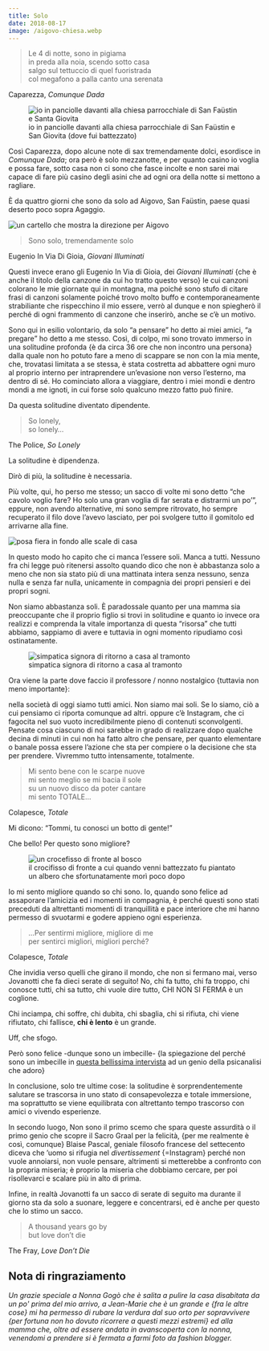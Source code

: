 ```yaml
---
title: Solo
date: 2018-08-17
image: /aigovo-chiesa.webp
---
```

> Le 4 di notte, sono in pigiama  
> in preda alla noia, scendo sotto casa  
> salgo sul tettuccio di quel fuoristrada  
> col megafono a palla canto una serenata

<p class='quote'>Caparezza, <cite>Comunque Dada</cite></p>

<figure>
	<img class='u-photo' src='{{ image }}' alt='io in panciolle davanti alla chiesa parrocchiale di San Faüstin e Santa Giovita'>
	<figcaption>io in panciolle davanti alla chiesa parrocchiale di San Faüstin e San Giovita (dove fui battezzato)</figcaption>
</figure>

Così Caparezza, dopo alcune note di sax tremendamente dolci, esordisce in <cite>Comunque Dada</cite>; ora però è solo mezzanotte, e per quanto casino io voglia e possa fare, sotto casa non ci sono che fasce incolte e non sarei mai capace di fare più casino degli asini che ad ogni ora della notte si mettono a ragliare.

È da quattro giorni che sono da solo ad Aigovo, San Faüstin, paese quasi deserto poco sopra Agaggio.

![un cartello che mostra la direzione per Aigovo](/aigovo-sign.webp 'un cartello che mostra la direzione per Aigovo')

> Sono solo, tremendamente solo

<p class='cite'>Eugenio In Via Di Gioia, <cite>Giovani Illuminati</cite></p>

Questi invece erano gli Eugenio In Via di Gioia, dei _Giovani Illuminati_ {che è anche il titolo della canzone da cui ho tratto questo verso} le cui canzoni colorano le mie giornate qui in montagna, ma poiché sono stufo di citare frasi di canzoni solamente poiché trovo molto buffo e contemporaneamente strabiliante che rispecchino il mio essere, verrò al dunque e non spiegherò il perché di ogni frammento di canzone che inserirò, anche se c’è un motivo.

Sono qui in esilio volontario, da solo <q>a pensare</q> ho detto ai miei amici, <q>a pregare</q> ho detto a me stesso. Così, di colpo, mi sono trovato immerso in una solitudine profonda {è da circa 36 ore che non incontro una persona} dalla quale non ho potuto fare a meno di scappare se non con la mia mente, che, trovatasi limitata a se stessa, è stata costretta ad abbattere ogni muro al proprio interno per intraprendere un’evasione non verso l’esterno, ma dentro di sé. Ho cominciato allora a viaggiare, dentro i miei mondi e dentro mondi a me ignoti, in cui forse solo qualcuno mezzo fatto può finire.

Da questa solitudine diventato dipendente.

> So lonely,  
> so lonely…

<p class='quote'>The Police, <cite>So Lonely</cite></p>

La solitudine è dipendenza.

Dirò di più, la solitudine è necessaria.

Più volte, qui, ho perso me stesso; un sacco di volte mi sono detto “che cavolo voglio fare? Ho solo una gran voglia di far serata e distrarmi un po’”, eppure, non avendo alternative, mi sono sempre ritrovato, ho sempre recuperato il filo dove l’avevo lasciato, per poi svolgere tutto il gomitolo ed arrivarne alla fine.

<img src='/aigovo-scale-tommi.webp' alt='posa fiera in fondo alle scale di casa'>

In questo modo ho capito che ci manca l’essere soli. Manca a tutti. Nessuno fra chi legge può ritenersi assolto quando dico che non è abbastanza solo a meno che non sia stato più di una mattinata intera senza nessuno, senza nulla e senza far nulla, unicamente in compagnia dei propri pensieri e dei propri sogni.

Non siamo abbastanza soli. È paradossale quanto per una mamma sia preoccupante che il proprio figlio si trovi in solitudine e quanto io invece ora realizzi e comprenda la vitale importanza di questa “risorsa” che tutti abbiamo, sappiamo di avere e tuttavia in ogni momento ripudiamo così ostinatamente.

<figure>
	<img src='/aigovo-elder-walk.webp' alt='simpatica signora di ritorno a casa al tramonto'>
	<figcaption>simpatica signora di ritorno a casa al tramonto</figcaption>
</figure>

Ora viene la parte dove faccio il professore / nonno nostalgico {tuttavia non meno importante}:

nella società di oggi siamo tutti amici. Non siamo mai soli. Se lo siamo, ciò a cui pensiamo ci riporta comunque ad altri. oppure c’è Instagram, che ci fagocita nel suo vuoto incredibilmente pieno di contenuti sconvolgenti. Pensate cosa ciascuno di noi sarebbe in grado di realizzare dopo qualche decina di minuti in cui non ha fatto altro che pensare, per quanto elementare o banale possa essere l’azione che sta per compiere o la decisione che sta per prendere. Vivremmo tutto intensamente, totalmente.

> Mi sento bene con le scarpe nuove   
> mi sento meglio se mi bacia il sole   
> su un nuovo disco da poter cantare   
> mi sento TOTALE…

<p class='quote'>Colapesce, <cite>Totale</cite></p>

Mi dicono: <q>Tommi, tu conosci un botto di gente!</q>

Che bello! Per questo sono migliore?

<figure>
	<img src='/aigovo-crocefisso.webp' alt='un crocefisso di fronte al bosco'>
	<figcaption>il crocifisso di fronte a cui quando venni battezzato fu piantato un albero che sfortunatamente morì poco dopo</figcaption>
</figure>


Io mi sento migliore quando so chi sono. Io, quando sono felice ad assaporare l’amicizia ed i momenti in compagnia, è perché questi sono stati preceduti da altrettanti momenti di tranquillità e pace interiore che mi hanno permesso di svuotarmi e godere appieno ogni esperienza.

> …Per sentirmi migliore, migliore di me   
> per sentirci migliori, migliori perché?

<p class='quote'>Colapesce, <cite>Totale</cite></p>

Che invidia verso quelli che girano il mondo, che non si fermano mai, verso Jovanotti che fa dieci serate di seguito! No, chi fa tutto, chi fa troppo, chi conosce tutti, chi sa tutto, chi vuole dire tutto, CHI NON SI FERMA è un coglione.

Chi inciampa, chi soffre, chi dubita, chi sbaglia, chi si rifiuta, chi viene rifiutato, chi fallisce, **chi è lento** è un grande.

Uff, che sfogo.

Però sono felice -dunque sono un imbecille- {la spiegazione del perché sono un imbecille in [questa bellissima intervista](https://huffingtonpost.it/2018/05/16/vittorino-andreoli-siamo-la-societa-dellhomo-stupidus-stupidus-stupidus-oggi-solo-gli-imbecilli-possono-essere-felici_a_23435832/ '“Vittorino Andreoli: «Siamo la società dell’Homo Stupidus Stupidus», oggi solo gli imbecilli possono essere felici') ad un genio della psicanalisi che adoro}

In conclusione, solo tre ultime cose: la solitudine è sorprendentemente salutare se trascorsa in uno stato di consapevolezza e totale immersione, ma soprattutto se viene equilibrata con altrettanto tempo trascorso con amici o vivendo esperienze.

In secondo luogo, Non sono il primo scemo che spara queste assurdità o il primo genio che scopre il Sacro Graal per la felicità, {per me realmente è così, comunque} Blaise Pascal, geniale filosofo francese del settecento diceva che ’uomo si rifugia nel <em lang='fr'>divertissement</em> {=Instagram} perché non vuole annoiarsi, non vuole pensare, altrimenti si metterebbe a confronto con la propria miseria; è proprio la miseria che dobbiamo cercare, per poi risollevarci e scalare più in alto di prima.

Infine, in realtà Jovanotti fa un sacco di serate di seguito ma durante il giorno sta da solo a suonare, leggere e concentrarsi, ed è anche per questo che lo stimo un sacco.

> A thousand years go by   
> but love don’t die

<p class='quote'>The Fray, <cite>Love Don’t Die</cite></p>

## Nota di ringraziamento

*Un grazie speciale a Nonna Gogò che è salita a pulire la casa disabitata da un po' prima del mio arrivo, a Jean-Marie che è un grande e {fra le altre cose} mi ha permesso di rubare la verdura dal suo orto per sopravvivere {per fortuna non ho dovuto ricorrere a questi mezzi estremi} ed alla mamma che, oltre ad essere andata in avanscoperta con la nonna, venendomi a prendere si è fermata a farmi foto da fashion blogger.*